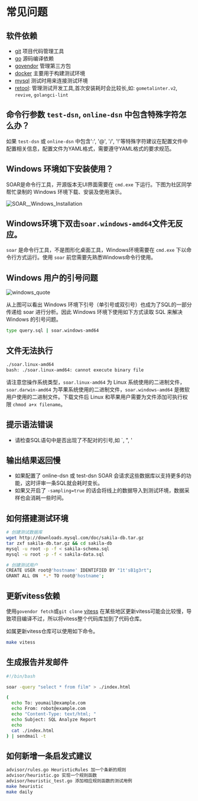 # 常见问题

## 软件依赖

* [git](https://git-scm.co) 项目代码管理工具
* [go](https://golang.org/) 源码编译依赖
* [govendor](https://github.com/kardianos/govendor) 管理第三方包
* [docker](https://www.docker.com) 主要用于构建测试环境
* [mysql](https://www.mysql.com/) 测试时用来连接测试环境
* [retool](https://github.com/twitchtv/retool): 管理测试开发工具,首次安装耗时会比较长,如: `gometalinter.v2`, `revive`, `golangci-lint`

## 命令行参数 `test-dsn`, `online-dsn` 中包含特殊字符怎么办？

如果 `test-dsn` 或 `online-dsn` 中包含':', '@', '/', '!'等特殊字符建议在配置文件中配置相关信息，配置文件为YAML格式，需要遵守YAML格式的要求规范。

## Windows 环境如下安装使用？

SOAR是命令行工具，开源版本无UI界面需要在 `cmd.exe` 下运行。下图为社区同学帮忙录制的 Windows 环境下载、安装及使用演示。

![SOAR__Windows_Installation](https://wx4.sinaimg.cn/large/7143d93fly1fx9z0lw0k8g211j0jlkjo.gif)

## Windows环境下双击`soar.windows-amd64`文件无反应。

`soar` 是命令行工具，不是图形化桌面工具，Windows环境需要在 `cmd.exe` 下以命令行方式运行。使用 `soar` 前您需要先熟悉Windows命令行使用。

## Windows 用户的引号问题

![windows_quote](https://raw.githubusercontent.com/XiaoMi/soar/master/doc/images/windows_quote.png)

从上图可以看出 Windows 环境下引号（单引号或双引号）也成为了SQL的一部分传递给 soar 进行分析。因此 Windows 环境下使用如下方式读取 SQL 来解决 Windows 的引号问题。

```bash
type query.sql | soar.windows-amd64
```

## 文件无法执行

```bash
./soar.linux-amd64
bash: ./soar.linux-amd64: cannot execute binary file
```

请注意您操作系统类型，`soar.linux-amd64` 为 Linux 系统使用的二进制文件，`soar.darwin-amd64` 为苹果系统使用的二进制文件，`soar.windows-amd64` 是微软用户使用的二进制文件。下载文件后 Linux 和苹果用户需要为文件添加可执行权限 `chmod a+x filename`。

## 提示语法错误

* 请检查SQL语句中是否出现了不配对的引号,如 `, ", '

## 输出结果返回慢

* 如果配置了 online-dsn 或 test-dsn SOAR 会请求这些数据库以支持更多的功能，这时评审一条SQL就会耗时变长。
* 如果又开启了 `-sampling=true` 的话会将线上的数据导入到测试环境，数据采样也会消耗一些时间。

## 如何搭建测试环境

```bash
# 创建测试数据库
wget http://downloads.mysql.com/doc/sakila-db.tar.gz
tar zxf sakila-db.tar.gz && cd sakila-db
mysql -u root -p -f < sakila-schema.sql
mysql -u root -p -f < sakila-data.sql

# 创建测试用户
CREATE USER root@'hostname' IDENTIFIED BY "1t'sB1g3rt";
GRANT ALL ON  *.* TO root@'hostname';
```

## 更新vitess依赖

使用`govendor fetch`或`git clone` [vitess](https://github.com/vitessio/vitess) 在某些地区更新vitess可能会比较慢，导致项目编译不过，所以将vitess整个代码库加到了代码仓库。

如属更新vitess仓库可以使用如下命令。

```bash
make vitess
```

## 生成报告并发邮件

```bash
#!/bin/bash

soar -query "select * from film" > ./index.html

(
  echo To: youmail@example.com
  echo From: robot@example.com
  echo "Content-Type: text/html; "
  echo Subject: SQL Analyze Report
  echo
  cat ./index.html
) | sendmail -t

```

## 如何新增一条启发式建议

```bash
advisor/rules.go HeuristicRules 加一个条新的规则
advisor/heuristic.go 实现一个规则函数
advisor/heuristic_test.go 添加相应规则函数的测试用例
make heuristic
make daily
```
